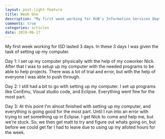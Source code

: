 ```yaml
---
layout: post-light-feature
title: Week One
description: "My first week working for KUB's Information Services Dept."
comments: true
categories: articles
date: 2019-06-17
---
```


My first week working for ISD lasted 3 days. In these 3 days I was given the task of setting up my computer. 

Day 1: I set up my computer physically with the help of my coworker Nick. After that I was to setup up my computer with the needed programs to be able to help projects. There was a lot of trial and error, but with the help of everyone I was able to push through.

Day 2: I still had a bit to go with setting up my computer. I set up programs like ConEmu, Visual studio code, and Eclipse. Everything went fine for the most part.

Day 3: At this point I'm alnost finished with setting up my computer, and everything is going good for the most part. Until I run into an error with trying to set something up in Eclipse. I get Nick to come and help me, but we're stuck. So, we then get matt to try and figure out whats going on, but before we could get far I had to leave due to using up my alloted hours for the week.
